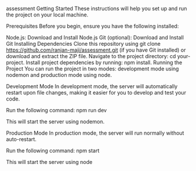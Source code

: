 assessment
Getting Started
These instructions will help you set up and run the project on your local machine.

Prerequisites
Before you begin, ensure you have the following installed:

Node.js: Download and Install Node.js
Git (optional): Download and Install Git
Installing Dependencies
Clone this repository using git clone https://github.com/ranjan-maji/assessment.git (if you have Git installed) or download and extract the ZIP file.
Navigate to the project directory: cd your-project.
Install project dependencies by running: npm install.
Running the Project
You can run the project in two modes: development mode using nodemon and production mode using node.

Development Mode
In development mode, the server will automatically restart upon file changes, making it easier for you to develop and test your code.

Run the following command: npm run dev

This will start the server using nodemon.

Production Mode
In production mode, the server will run normally without auto-restart.

Run the following command: npm start

This will start the server using node



